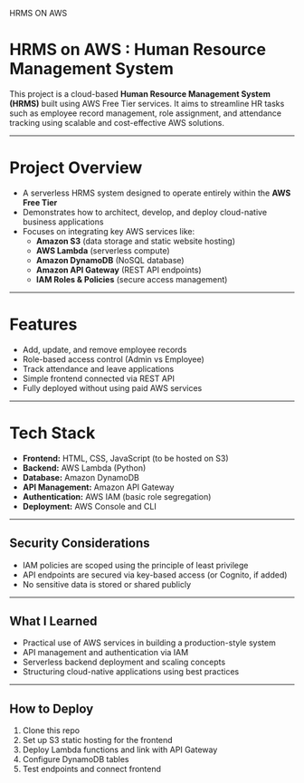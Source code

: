 HRMS ON AWS
# HRMS on AWS : Human Resource Management System

This project is a cloud-based **Human Resource Management System (HRMS)** built using AWS Free Tier services. It aims to streamline HR tasks such as employee record management, role assignment, and attendance tracking using scalable and cost-effective AWS solutions.

---

# Project Overview

- A serverless HRMS system designed to operate entirely within the **AWS Free Tier**
- Demonstrates how to architect, develop, and deploy cloud-native business applications
- Focuses on integrating key AWS services like:
  - **Amazon S3** (data storage and static website hosting)
  - **AWS Lambda** (serverless compute)
  - **Amazon DynamoDB** (NoSQL database)
  - **Amazon API Gateway** (REST API endpoints)
  - **IAM Roles & Policies** (secure access management)

---

# Features

- Add, update, and remove employee records
- Role-based access control (Admin vs Employee)
- Track attendance and leave applications
- Simple frontend connected via REST API
- Fully deployed without using paid AWS services

---

# Tech Stack

- **Frontend:** HTML, CSS, JavaScript (to be hosted on S3)
- **Backend:** AWS Lambda (Python)
- **Database:** Amazon DynamoDB
- **API Management:** Amazon API Gateway
- **Authentication:** AWS IAM (basic role segregation)
- **Deployment:** AWS Console and CLI

---


## Security Considerations

- IAM policies are scoped using the principle of least privilege
- API endpoints are secured via key-based access (or Cognito, if added)
- No sensitive data is stored or shared publicly

---

## What I Learned

- Practical use of AWS services in building a production-style system
- API management and authentication via IAM
- Serverless backend deployment and scaling concepts
- Structuring cloud-native applications using best practices

---

## How to Deploy

1. Clone this repo
2. Set up S3 static hosting for the frontend
3. Deploy Lambda functions and link with API Gateway
4. Configure DynamoDB tables
5. Test endpoints and connect frontend



